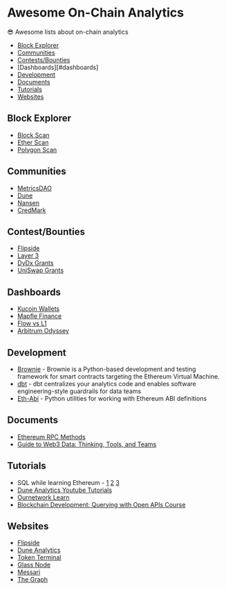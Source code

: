 # Awesome On-Chain Analytics
😎 Awesome lists about on-chain analytics

  * [Block Explorer](#block-explorer)
  * [Communities](#communities)
  * [Contests/Bounties](#contest-bounties)
  * [Dashboards][#dashboards]
  * [Development](#development)
  * [Documents](#documents)
  * [Tutorials](#tutorials)
  * [Websites](#development)  
  
## Block Explorer

* [Block Scan](https://blockscan.com)
* [Ether Scan](https://etherscan.io)
* [Polygon Scan](https://polygonscan.com)  

## Communities

* [MetricsDAO](https://discord.gg/KJmNTVrS)
* [Dune](https://discord.gg/ZBvuAFmE) 
* [Nansen](https://discord.gg/ZWTyD3cd)
* [CredMark](https://discord.gg/Z7uVd28k)

## Contest/Bounties

* [Flipside](https://flipsidecrypto.xyz)
* [Layer 3](https://beta.layer3.xyz)
* [DyDx Grants](https://dydxgrants.com)
* [UniSwap Grants](https://unigrants.notion.site/Unigrants-Community-Analytics-Program-UGPCA-b09bbb16579d4a569b7e2d393afc4459)

## Dashboards

* [Kucoin Wallets](https://dune.com/beetle/is-kucoin-insolvent)
* [Mapfle Finance](https://dune.com/scottincrypto/Maple-Deposits)
* [Flow vs L1](https://app.flipsidecrypto.com/dashboard/flow-vs-l-1-s-0-C8jE)
* [Arbitrum Odyssey](https://www.footprint.network/@1chioku/Arbitrum-Odyssey)

## Development

* [Brownie](https://eth-brownie.readthedocs.io/en/stable/index.html) - Brownie is a Python-based development and testing framework for smart contracts targeting the Ethereum Virtual Machine.
* [dbt](https://courses.getdbt.com/collections) - dbt centralizes your analytics code and enables software engineering-style guardrails for data teams
* [Eth-Abi](https://github.com/ethereum/eth-abi) - Python utilities for working with Ethereum ABI definitions

## Documents

* [Ethereum RPC Methods](https://blog.infura.io/post/ethereum-rpcs-methods)
* [Guide to Web3 Data: Thinking, Tools, and Teams](https://ath.mirror.xyz/w2cxg5OP1OEcqvSgsEjSSyKRJhPmam0w-fXGogiG-8g)

## Tutorials

* SQL while learning Ethereum - [1](https://towardsdatascience.com/your-guide-to-basic-sql-while-learning-ethereum-at-the-same-time-9eac17a05929) [2](https://towardsdatascience.com/your-guide-to-intermediate-sql-while-learning-ethereum-at-the-same-time-7b25119ef1e2) [3](https://towardsdatascience.com/learning-sql-and-ethereum-part-3-5422f080ad36)
* [Dune Analytics Youtube Tutorials](https://www.youtube.com/watch?v=S-cctFmR828&list=PLK3b5d4iK10ext4v-GBySekaA8-GP8quD&ab_channel=Dune)
* [Ournetwork Learn](https://www.youtube.com/playlist?list=PL_7kfUeJgSzz5Fltb2nivE_8xuAe2XTJl)
* [Blockchain Development: Querying with Open APIs Course](https://www.youtube.com/watch?v=cQx6ig3mp1U&ab_channel=freeCodeCamp.org)

## Websites

* [Flipside](https://flipsidecrypto.xyz/)
* [Dune Analytics](https://www.dune.com)
* [Token Terminal](https://tokenterminal.com)
* [Glass Node](https://www.glassnode.com)
* [Messari](https://www.messari.io)
* [The Graph](https://thegraph.com)